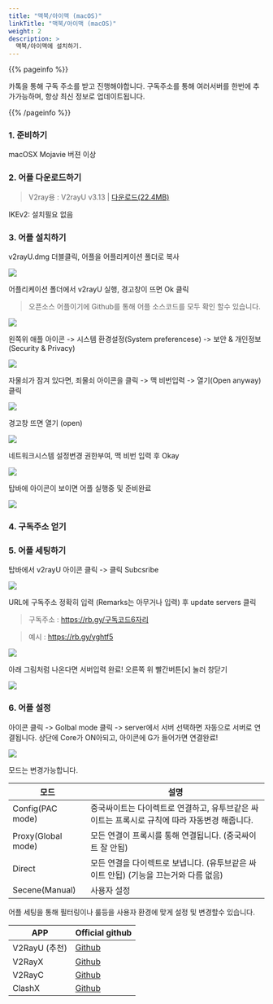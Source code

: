 ```yaml
---
title: "맥북/아이맥 (macOS)"
linkTitle: "맥북/아이맥 (macOS)"
weight: 2
description: >
  맥북/아이맥에 설치하기.
---
```


{{% pageinfo %}}

카톡을 통해 구독 주소를 받고 진행해야합니다.
구독주소를 통해 여러서버를 한번에 추가가능하며, 항상 최신 정보로 업데이트됩니다.

{{% /pageinfo %}}

### 1. 준비하기

macOSX Mojavie 버젼 이상

### 2. 어플 다운로드하기

<blockquote><i class="fab fa-apple"></i> V2ray용 : V2rayU v3.13 | 
<a href="http://v2red.com/files/public-docs/win/v2rayN-Core.zip" target="_blank" rel="noopener">다운로드(22.4MB)</a>
</blockquote>

IKEv2: 설치필요 없음

### 3. 어플 설치하기

v2rayU.dmg 더블클릭, 어플을 어플리케이션 폴더로 복사

![](/img/v2red-macos-01.jpg)

어플리케이션 폴더에서 v2rayU 실행, 경고창이 뜨면 Ok 클릭

> 오픈소스 어플이기에 Github를 통해 어플 소스코드를 모두 확인 할수 있습니다.

![](/img/v2red-macos-02.jpg)

왼쪽위 애플 아이콘 -> 시스템 환경설정(System preferencese) -> 보안 & 개인정보 (Security & Privacy)

![](/img/v2red-macos-03.jpg)

자물쇠가 잠겨 있다면, 죄물쇠 아이콘을 클릭 -> 맥 비번입력 -> 열기(Open anyway) 클릭

![](/img/v2red-macos-04.jpg)

경고창 뜨면 열기 (open)

![](/img/v2red-macos-05.jpg)

네트워크시스템 설정변경 권한부여, 맥 비번 입력 후 Okay

![](/img/v2red-macos-06.jpg)

탑바에 아이콘이 보이면 어플 실행중 및 준비완료

![](/img/v2red-macos-07.jpg)

### 4. 구독주소 얻기

### 5. 어플 세팅하기

탑바에서 v2rayU 아이콘 클릭 -> 클릭 Subcsribe

![](/img/v2red-macos-012.jpg)

URL에 구독주소 정확히 입력 (Remarks는 아무거나 입력) 후 update servers 클릭

> 구독주소 : https://rb.gy/구독코드6자리

> 예시 : https://rb.gy/yghtf5

![](/img/v2red-macos-013.jpg)

아래 그림처럼 나온다면 서버입력 완료! 오른쪽 위 빨간버튼[x] 눌러 창닫기

![](/img/v2red-macos-014.jpg)


### 6. 어플 설정

아이콘 클릭 -> Golbal mode 클릭 -> server에서 서버 선택하면 자동으로 서버로 연결됩니다. 상단에 Core가 ON아되고, 아이콘에 G가 들어가면 연결완료!

![](/img/v2red-macos-015.jpg)

모드는 변경가능합니다.

| 모드      | 설명         |
|-----------|-----------------|
| Config(PAC mode)  | 중국싸이트는 다이렉트로 연결하고, 유투브같은 싸이트는 프록시로 규칙에 따라 자동변경 해줍니다. |
| Proxy(Global mode)  | 모든 연결이 프록시를 통해 연결됩니다. (중국싸이트 잘 안됨)|
| Direct  | 모든 연결을 다이렉트로 보냅니다. (유투브같은 싸이트 안됩) (기능을 끄는거와 다름 없음) |
| Secene(Manual)  | 사용자 설정 |
> 
어플 세팅을 통해 필터링이나 룰등을 사용자 환경에 맞게 설정 및 변경할수 있습니다.



| APP                  | Official github        |
|----------------------|--------------------------------|
| V2RayU  (추천) | [Github](https://github.com/yanue/V2rayU)       |
| V2RayX   | [Github](https://github.com/Cenmrev/V2RayX)     |
| V2RayC   | [Github](https://github.com/gssdromen/V2RayC)   |
| ClashX   | [Github](https://github.com/yichengchen/clashX) |